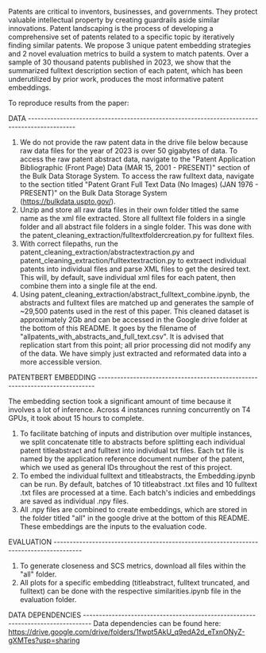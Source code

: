 Patents are critical to inventors, businesses, and governments. They protect valuable intellectual property by creating guardrails aside similar innovations. Patent landscaping is the process of developing a comprehensive set of patents related to a specific topic by iteratively finding similar patents. We propose 3 unique patent embedding strategies and 2 novel evaluation metrics to build a system to match patents. Over a sample of 30 thousand patents published in 2023, we show that the summarized fulltext description section of each patent, which has been underutilized by prior work, produces the most informative patent embeddings. 

To reproduce results from the paper:

DATA ---------------------------------------------------------------------------------------------
1. We do not provide the raw patent data in the drive file below because raw data files for the year of 2023 is over 50 gigabytes of data. To access the raw patent abstract data, navigate to the "Patent Application Bibliographic (Front Page) Data (MAR 15, 2001 - PRESENT)" section of the Bulk Data Storage System. To access the raw fulltext data, navigate to the section titled "Patent Grant Full Text Data (No Images) (JAN 1976 - PRESENT)" on the Bulk Data Storage System (https://bulkdata.uspto.gov/).
2. Unzip and store all raw data files in their own folder titled the same name as the xml file extracted. Store all fulltext file folders in a single folder and all abstract file folders in a single folder. This was done with the patent_cleaning_extraction/fulltextfoldercreation.py for fulltext files.
3. With correct filepaths, run the patent_cleaning_extraction/abstractextraction.py and patent_cleaning_extraction/fulltextextraction.py to extraect individual patents into individual files and parse XML files to get the desired text. This will, by default, save individual xml files for each patent, then combine them into a single file at the end.
4. Using patent_cleaning_extraction/abstract_fulltext_combine.ipynb, the abstracts and fulltext files are matched up and generates the sample of ~29,500 patents used in the rest of this paper. This cleaned dataset is approximately 2Gb and can be accessed in the Google drive folder at the bottom of this README. It goes by the filename of "allpatents_with_abstracts_and_full_text.csv". It is advised that replication start from this point; all prior processing did not modify any of the data. We have simply just extracted and reformated data into a more accessible version.





PATENTBERT EMBEDDING -----------------------------------------------------------------------------

The embedding section took a significant amount of time because it involves a lot of inference. Across 4 instances running concurrently on T4 GPUs, it took about 15 hours to complete. 

1. To facilitate batching of inputs and distribution over multiple instances, we split concatenate title to abstracts before splitting each individual patent titleabstract and fulltext into individual txt files. Each txt file is named by the application reference document number of the patent, which we used as general IDs throughout the rest of this project.
2. To embed the individual fulltext and titleabstracts, the Embedding.ipynb can be run. By default, batches of 10 titleabstract .txt files and 10 fulltext .txt files are processed at a time. Each batch's indicies and embeddings are saved as individual .npy files.
3. All .npy files are combined to create embeddings, which are stored in the folder titled "all" in the google drive at the bottom of this README. These embeddings are the inputs to the evaluation code.





EVALUATION ---------------------------------------------------------------------------------------
1. To generate closeness and SCS metrics, download all files within the "all" folder.
2. All plots for a specific embedding (titleabstract, fulltext truncated, and fulltext) can be done with the respective similarities.ipynb file in the evaluation folder.
   

DATA DEPENDENCIES --------------------------------------------------------------------------------
Data dependencies can be found here: https://drive.google.com/drive/folders/1fwpt5AkU_q9edA2d_eTxnONyZ-gXMTes?usp=sharing
